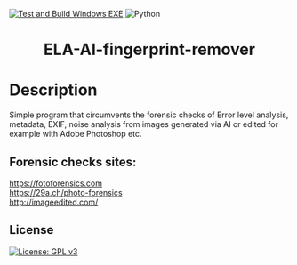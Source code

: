 [![Test and Build Windows EXE](https://github.com/Daivy03/AI-ELA-fingerprint-remover/actions/workflows/test-build.yml/badge.svg?branch=main)](https://github.com/Daivy03/AI-ELA-fingerprint-remover/actions/workflows/test-build.yml)
![Python](https://img.shields.io/badge/python-3670A0?style=for-the-badge&logo=python&logoColor=ffdd54)

<h1 align="center">	
ELA-AI-fingerprint-remover
</h1>

# Description
Simple program that circumvents the forensic checks of Error level analysis, metadata, EXIF, noise analysis from images generated via AI or edited for example with Adobe Photoshop etc.

## Forensic checks sites:
https://fotoforensics.com
</br>
<a href="https://29a.ch/photo-forensics/#forensic-magnifier">https://29a.ch/photo-forensics</a>
</br>
http://imageedited.com/
## License 

[![License: GPL v3](https://img.shields.io/badge/License-GPLv3-blue.svg)](https://www.gnu.org/licenses/gpl-3.0)
